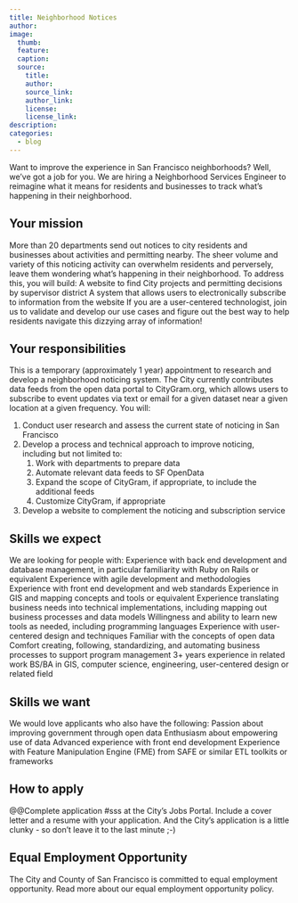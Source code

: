 ```yaml
---
title: Neighborhood Notices
author:
image:
  thumb:
  feature:
  caption:
  source:
    title:
    author:
    source_link:
    author_link:
    license:
    license_link:
description:
categories:
  - blog
---
```

Want to improve the experience in San Francisco neighborhoods? Well, we’ve got a job for you. We are hiring a Neighborhood Services Engineer to reimagine what it means for residents and businesses to track what’s happening in their neighborhood.

## Your mission

More than 20 departments send out notices to city residents and businesses about activities and permitting nearby. The sheer volume and variety of this noticing activity can overwhelm residents and perversely, leave them wondering what’s happening in their neighborhood. To address this, you will build:
A website to find City projects and permitting decisions by supervisor district
A system that allows users to electronically subscribe to information from the website
If you are a user-centered technologist, join us to validate and develop our use cases and figure out the best way to help residents navigate this dizzying array of information!

## Your responsibilities

This is a temporary (approximately 1 year) appointment to research and develop a neighborhood noticing system. The City currently contributes data feeds from the open data portal to CityGram.org, which allows users to subscribe to event updates via text or email for a given dataset near a given location at a given frequency. You will:

1. Conduct user research and assess the current state of noticing in San Francisco
2. Develop a process and technical approach to improve noticing, including but not limited to:
    1. Work with departments to prepare data
    2. Automate relevant data feeds to SF OpenData
    3. Expand the scope of CityGram, if appropriate, to include the additional feeds
    4. Customize CityGram, if appropriate
3. Develop a website to complement the noticing and subscription service

## Skills we expect

We are looking for people with:
Experience with back end development and database management, in particular familiarity with Ruby on Rails or equivalent
Experience with agile development and methodologies
Experience with front end development and web standards
Experience in GIS and mapping concepts and tools or equivalent
Experience translating business needs into technical implementations, including mapping out business processes and data models
Willingness and ability to learn new tools as needed, including programming languages
Experience with user-centered design and techniques
Familiar with the concepts of open data
Comfort creating, following, standardizing, and automating business processes to support program management
3+ years experience in related work
BS/BA in GIS, computer science, engineering, user-centered design or related field

## Skills we want

We would love applicants who also have the following:
Passion about improving government through open data
Enthusiasm about empowering use of data
Advanced experience with front end development
Experience with Feature Manipulation Engine (FME) from SAFE or similar ETL toolkits or frameworks

## How to apply

@@Complete application #sss at the City’s Jobs Portal. Include a cover letter and a resume with your application. And the City’s application is a little clunky - so don’t leave it to the last minute ;-)

## Equal Employment Opportunity

The City and County of San Francisco is committed to equal employment opportunity. Read more about our equal employment opportunity policy.
